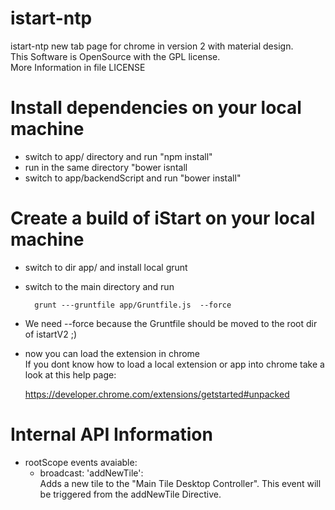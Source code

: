 # istart-ntp
istart-ntp new tab page for chrome in version 2 with material design.     
This Software is OpenSource with the GPL license.     
More Information in  file LICENSE



# Install dependencies on your local machine

* switch to app/ directory and run "npm install"
* run in the same directory "bower isntall
* switch to app/backendScript and run "bower install"

# Create a build of iStart on your local machine
* switch to dir app/ and install local grunt
* switch to the main directory and run      

  ```  
    grunt ---gruntfile app/Gruntfile.js  --force
  ```       
     
* We need --force because the Gruntfile should be moved to the root dir of istartV2 ;)
* now you can load the extension in chrome    
   If you dont know how to load a local extension or app into chrome take a look at this help page:   
    
    https://developer.chrome.com/extensions/getstarted#unpacked


# Internal API Information

* rootScope events avaiable:     
    * broadcast: 'addNewTile':     
      Adds a new tile to the "Main Tile Desktop Controller". This event will be triggered from
      the addNewTile Directive.
        

